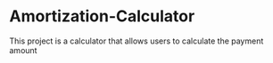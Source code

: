 # Amortization-Calculator
This project is a calculator that allows users to calculate the payment amount
